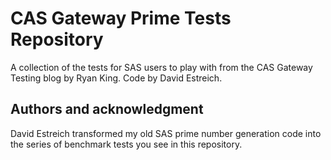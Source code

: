 # CAS Gateway Prime Tests Repository

A collection of the tests for SAS users to play with from the CAS Gateway Testing blog by Ryan King. Code by David Estreich.

## Authors and acknowledgment
David Estreich transformed my old SAS prime number generation code into the series of benchmark tests you see in this repository.
